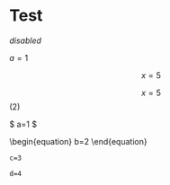# Test

*disabled*

$a=1$

$$x=5$$

$$x=5$$ (2)

$ a=1 $

\begin{equation}
b=2
\end{equation}

```{math}
c=3

d=4
```
